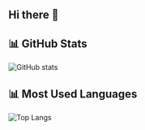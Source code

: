 ## Hi there 👋

<!--
**fento2/fento2** is a ✨ _special_ ✨ repository because its `README.md` (this file) appears on your GitHub profile.

Here are some ideas to get you started:

- 🔭 I’m currently working on ...
- 🌱 I’m currently learning ...
- 👯 I’m looking to collaborate on ...
- 🤔 I’m looking for help with ...
- 💬 Ask me about ...
- 📫 How to reach me: ...
- 😄 Pronouns: ...
- ⚡ Fun fact: ...
-->
## 📊 GitHub Stats
![GitHub stats](https://github-readme-stats.vercel.app/api?username=fento2&show_icons=true&theme=tokyonight)

## 📊 Most Used Languages
![Top Langs](https://github-readme-stats.vercel.app/api/top-langs/?username=fento2&layout=compact&theme=radical)

